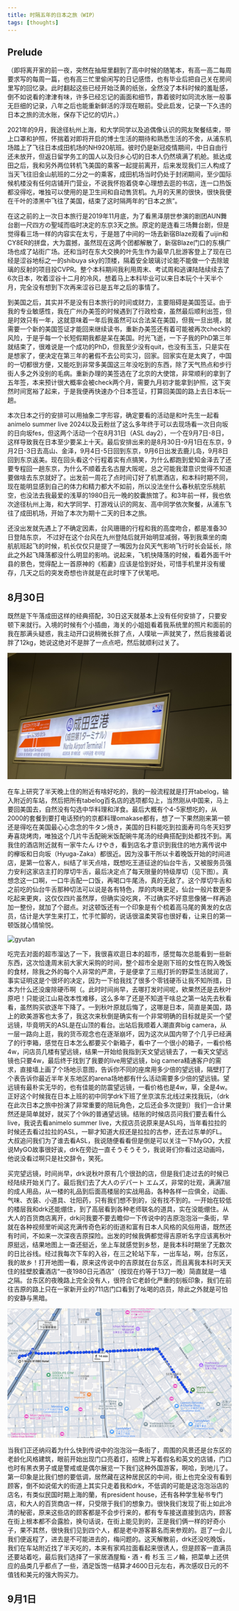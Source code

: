 ```yaml
---
title: 时隔五年的日本之旅（WIP）
tags: [thoughts]
---
```


## Prelude

（即将离开家的前一夜，突然在抽屉里翻到了高中时候的随笔本，有高一高二每周要求写的每周一篇，也有高三忙里偷闲写的日记感悟，也有毕业后把自己关在房间里写的回忆录。此时翻起这些已经开始泛黄的纸张，全然没了本科时候的羞耻感，倒不如说看的津津有味，许多已经忘记的画面和细节，靠着彼时如同流水账一般事无巨细的记录，八年之后也能重新鲜活的浮现在眼前。受此启发，记录一下久违的日本之旅的流水账，保存下记忆的切片。）

2021年的9月，我途径杭州上海，和大学同学以及追偶像认识的网友聚餐结束，带上口罩和护照，怀揣着对即将开启的博士生活的期待和熟悉生活的不舍，从浦东机场踏上了飞往日本成田机场的NH920航班。彼时仍是新冠疫情期间，中日自由行还未放开，但返日留学务工的国人以及归乡心切的日本人仍然填满了机舱。抵达成田之后，我和另外两位转机飞美国的乘客一起提前离开，后来发现我们三人构成了当天飞往旧金山航班的二分之一的乘客，成田机场当时仍处于封闭期间，至少国际候机楼没有任何店铺开门营业，不说我怀抱着侥幸心理想去逛的书店，连一口热饭都没得吃，唯独可以使用的是卫生间和自动售货机。九月的天黑的很快，很快我便在千叶的漆黑中飞往了美国，结束了这时隔两年的“日本之旅”。

在这之前的上一次日本旅行是2019年11月底，为了看黑泽朋世参演的剧团AUN舞台剧一尺四方の聖域而临时决定的东京3天之旅。原定的是连看三场舞台剧，但是觉得看三场一样的内容实在太亏，于是翘了中间的一场去新宿Blaze观看了uijin和CY8ER的拼盘，大为震撼，虽然现在这两个团都解散了，新宿Blaze门口的东横广场也成了站街广场。还和当时在东大交换的叶先生作为最早几批游客登上了现在已经是涩谷地标之一的shibuya sky的顶楼，隔着安全玻璃讨论能不能做一个去除玻璃的反射的项目投CVPR。整个本科期间我利用周末、考试周和逃课陆陆续续去了6次日本，吹着涩谷十二月的冷风，想着马上本科毕业可以来日本玩个十天半个月，完全没有想到下次再来涩谷已是五年之后的事情了。

到美国之后，其实并不是没有日本旅行的时间或财力，主要阻碍是美国签证。由于我的专业敏感性，我在广州办美签的时候遇到了行政检查，虽然最后顺利出签，但是时效只有一年，这就意味着一年后我虽然可以合法呆在美国，但我一旦出境，就需要一个新的美国签证才能回来继续读书，重新办美签还有着可能被再次check的风险，于是乎每一个长短假期我都是呆在美国。时光飞逝，一下子我的PhD第三年就结束了，很难说是一个成功的PhD，但我至少没有quit，也没有玉玉，只是实在是想家了，便决定在第三年的暑假不去公司实习，回家。回家实在是太爽了，中国的一切都很方便，又能吃到非常多美国这三年没吃到的东西，除了天气热点和步行街人多之外没别的毛病。重新办理的美签选在了北京的大使馆，非常顺利的拿到了五年签，本来预计很大概率会被check两个月，需要九月初才能拿到护照，这下突然时间宽裕了起来，于是我便再快速办个日本签证，打算回美国的路上去日本玩一趟。

本次日本之行的安排可以用抽象二字形容，确定要看的活动是和叶先生一起看animelo summer live 2024以及云粉丝了这么多年终于可以去现场看一次日向坂的日向坂fes，但这两个活动一个在8月31日（ASL day2），一个在9月7日-8日，这样导致我在日本至少要呆上十天。最后安排出来的是8月30日-9月1日在东京，9月2日-3日去高山、金泽，9月4日-5日回到东京，9月6日出发去鹿儿岛，9月8日回到东京返美。现在回头看这个行程着实有点搞笑，为什么都跑到爱知金泽去了还要专程回一趟东京，为什么不顺着去名古屋大阪呢，总之可能我潜意识觉得不知道要做啥去东京就好了。出发前一周花了点时间订好了机票酒店，和本科时期不同，现在能明显感到自己的体力和精力都大不如前，所以没法坐什么春秋航空乐桃航空，也没法去我最爱的浅草的1980日元一晚的胶囊旅馆了。和3年前一样，我也依次途径杭州上海，和大学同学、打游戏认识的网友、高中同学依次聚餐，从浦东飞往了成田机场，开始了本次为期十二天的日本之旅。

还没出发就先遇上了不确定因素，台风珊珊的行程和我的高度吻合，都是准备30日登陆东京， 不过好在这个台风在九州登陆后就开始明显减弱，等到我乘坐的南航航班起飞的时候，机长仅仅只是提了一嘴因为台风天气影响飞行时长会延长，除此之外起飞降落都没什么明显的影响。说起来，飞机快降落的时候，看着外面千叶县的景色，觉得配上一首原神的《稻妻》应该是恰到好处，可惜手机里并没有缓存，几天之后的突发奇想也许就是在此时埋下了伏笔吧。



## 8月30日

既然是下午落成田这样的经典搭配，30日这天就基本上没有任何安排了，只要安顿下来就行。入境的时候有个小插曲，海关的小姐姐看着我系统里的照片和面前的我在那满头疑惑，我主动开口说稍微长胖了点，人噗呲一声就笑了，然后我接着说胖了12kg，她说这绝对不是胖了一点点吧，然后就顺利过关了。

![narita](/images/travel-2024-09/narita.jpg)

在车上研究了半天晚上住的附近有啥好吃的，我的一般流程就是打开tabelog，输入附近的车站，然后把所有tabelog百名店的选项都勾上，当然刚从中国来，马上要回美国去，自然没有勾选中华料理和洋食。最后大概有个4-5家想吃的，从2000的套餐到要打电话预约的京都料理omakase都有，想了一下果然刚来第一顿还是得吃在美国最心心念念的牛タン焼き，美国的日料能吃到拉面寿司乌冬天妇罗寿喜烧烤肉，唯独这个几片牛舌配碗米饭配碗牛尾汤的经典搭配到处都找不到。离我住的酒店附近就有一家牛たん けやき，看到店名才意识到我住的地方离传说中的欅坂和日向坂（Hyuga-Zaka）都很近。因为没事干所以卡着晚饭开始的时间进店，是第一位客人，纠结了半天点啥，既想吃王道征途的仙台牛舌，又被服务员强力安利这家店主打的厚切牛舌，最后决定点了每天限量的特级厚切（见下图）。真想念这一口啊，一口牛舌配一口饭，再喝口牛尾汤，真的无敌了。这个厚切牛舌和之前吃的仙台牛舌那种切法可以说是各有特色，厚的肉味更足，仙台一般片数更多吃起来更爽，这仅仅四片虽然厚，但确实没吃爽，不过确实不好意思像猪一样再追加一整份，就加了个甜点。对这顿饭还有一个印象是有个梳着高马尾的黄发的女店员，估计是大学生来打工，忙手忙脚的，说话很温柔笑容也很好看，让来日的第一顿饭就心情愉悦。

![gyutan](/images/travel-2024-09/gyutan.jpg)


吃完去对面的超市溜达了一下，我很喜欢逛日本的超市，感觉每次总能看到一些新东西，这次恰逢周末前大家大采购的时间，整个超市全是刚下班的女性在购入晚饭的食材，除我之外的每个人非常的严肃，于是便拿了三瓶打折的野菜生活就润了，事实证明这是个很坏的决定，因为一下给我找了很多个零钱硬币让我不知所措，日本为什么还没废除硬币啊（。此时时间尚早，去哪打发时间呢，欸果然还是去秋叶原吧！只能说江山易改本性难移，这么多年了还是不知道干啥总之第一站先去秋看看，虽然购买欲逐年下降了。一到秋叶原就后悔了，这哪是日本，简直是美国，路上的欧美游客也太多了，我这次来秋倒是确实有一个非常明确的目标就是买一个望远镜，毕竟明天的ASL是在山顶的看台。出站后我顺着人潮直奔big camera，从一层一路向上逛，我的货币观念也在逐渐崩坏，因为这次从国内带了个几乎已经满了的行李箱，感觉在日本怎么都要买个新箱子，看中了一个很小的箱子，一看价格4w，问店员几楼有望远镜，结果一开始给我指到天文望远镜去了，一看天文望远镜也只要4w，最后终于找到了我要的live用望远镜，big camera精通客户的需求，直接墙上画了个场地示意图，告诉你不同的座席用多少倍的望远镜，隔壁打了个表告诉你最近半年关东地区的arena场地都有什么活动需要多少倍的望远镜。望远镜有最朴实无华的，也有佳能的防震望远镜，一看价格也是4w，草，全是4w。正好这个时候我在日本上班的初中同学drk下班了坐京滨东北线过来找我玩，（drk在此次日本之旅中扮演了非常重要的陪玩角色，之后还会多次提到）我们一合计果然还是简单就好，就买了个9k的普通望远镜。结账的时候店员问我们要去看什么live，我说去看animelo summer live，大叔店员说原来是ASL吗，当年看拉拉的时候还去看过拉拉的ASL，一聊才知道大叔还是拉拉的古参，还去过东单的FL。大叔追问我们为了谁去看ASL，我说随便看看但是倒是可以关注一下MyGO，大叔说MyGO故事很好诶，drk在旁边一直そうそうそう，我说哥们你看过这动画吗，他说没看过啊只是社交辞令，笑死。

买完望远镜，时间尚早，drk说秋叶原有几个很劲的店，但是我们走过去的时候已经陆续开始关门了。最后我们去了大人のデパート エムズ，非常的壮观，满满7层的成人用品，从一楼的礼品到后面高楼层的实战用品，各种各样一应俱全，动画、气味、衣装、小道具、壮阳药，只有我们想不到的，没有找不到的。一开始在较低的楼层我和drk还能绷住，到了高层看到各种老师联名的道具，实在没能绷住。从大人的百货商店离开，drk问我要不要去瞻仰一下传说中的吉原泡泡浴一条街，早就在各种视频里听闻这充满传奇色彩的街道和富有日本人风格的风俗用语，既然还有时间，不如来一次深夜吉原探险。出发的时候我俩都觉得吉原听名字应该离秋叶原挺远，结果地图上一查还挺近，坐上车就感觉到乡愁，是我本科时期坐了无数次的日比谷线。经过我每次下车的入谷，在三之轮站下车，一出车站，啊，台东区，我的故乡！打开地图一看，原来这传说中的吉原就在台东区，而且离我本科时天天住的挂壁胶囊酒店“一夜1980日元酒店”（按现在约等于13刀一晚）简直就是一墙之隔。台东区的夜晚路上完全没有人，很符合它老龄化严重的刻板印象，我们在前往吉原的路上只在一家新开业的711店门口看到了吆喝的店员，除此之外就是可怕的安静与黑暗。

![route](/images/travel-2024-09/route.png)

当我们正还纳闷着为什么快到传说中的泡泡浴一条街了，周围的风景还是台东区的老龄化风格建筑，眼前开始出现门口亮着灯，招牌上写着假名和英文的店铺，门口也时有黑衣男子或是警戒或是偶尔展览一下我们这种外国游客，啊哈，到地儿了。第一印象是比我们想的要低调，居然藏在这种居民区的中间，街上也完全没有看到顾客，倒不如说偌大的街道上其实只走着我和drk，不低调的可能是这泡泡浴店的店名，有类似民国时期上海的蘭，有president house，还有各种学生秘书专门店，和大人的百货商店一样，只受限于我们的想象力。很快我们发现了街上如此冷清的秘密，原来这些店的顾客都是不会步行来的，都有专车接送直接到店内，顾客在街上根本都不会露脸，换句话说，在街上能见到的，正是我们俩一样的好奇小子，果不其然，很快我们见到四个人，都是老中游客慕名而来参观的。逛了一会儿我们便返程了，进去是不可能进去的，梅问题的。这天解散前，drk还没吃晚饭，我们在车站附近找了半天吃的，本来有家鸡拉面看起来很诱人，但是顾客一直满员还要站着吃，最后我们选择了一家居酒屋鮨・酒・肴 杉玉 三ノ輪，把菜单上还供应的品类几乎都点了一些，酒足饭饱一结算才4600日元左右，再次感叹日元的不值钱和美元的强大购买力。

## 9月1日

